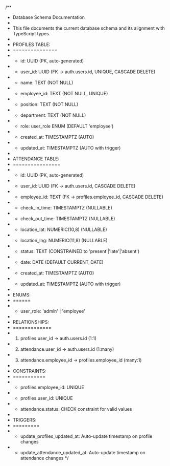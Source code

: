 /**
 * Database Schema Documentation
 * 
 * This file documents the current database schema and its alignment with TypeScript types.
 * 
 * PROFILES TABLE:
 * ===============
 * - id: UUID (PK, auto-generated)
 * - user_id: UUID (FK → auth.users.id, UNIQUE, CASCADE DELETE)
 * - name: TEXT (NOT NULL)
 * - employee_id: TEXT (NOT NULL, UNIQUE)
 * - position: TEXT (NOT NULL)
 * - department: TEXT (NOT NULL)
 * - role: user_role ENUM (DEFAULT 'employee')
 * - created_at: TIMESTAMPTZ (AUTO)
 * - updated_at: TIMESTAMPTZ (AUTO with trigger)
 * 
 * ATTENDANCE TABLE:
 * ================
 * - id: UUID (PK, auto-generated)
 * - user_id: UUID (FK → auth.users.id, CASCADE DELETE)
 * - employee_id: TEXT (FK → profiles.employee_id, CASCADE DELETE)
 * - check_in_time: TIMESTAMPTZ (NULLABLE)
 * - check_out_time: TIMESTAMPTZ (NULLABLE)
 * - location_lat: NUMERIC(10,8) (NULLABLE)
 * - location_lng: NUMERIC(11,8) (NULLABLE)
 * - status: TEXT (CONSTRAINED to 'present'|'late'|'absent')
 * - date: DATE (DEFAULT CURRENT_DATE)
 * - created_at: TIMESTAMPTZ (AUTO)
 * - updated_at: TIMESTAMPTZ (AUTO with trigger)
 * 
 * ENUMS:
 * ======
 * - user_role: 'admin' | 'employee'
 * 
 * RELATIONSHIPS:
 * =============
 * 1. profiles.user_id → auth.users.id (1:1)
 * 2. attendance.user_id → auth.users.id (1:many)
 * 3. attendance.employee_id → profiles.employee_id (many:1)
 * 
 * CONSTRAINTS:
 * ===========
 * - profiles.employee_id: UNIQUE
 * - profiles.user_id: UNIQUE
 * - attendance.status: CHECK constraint for valid values
 * 
 * TRIGGERS:
 * =========
 * - update_profiles_updated_at: Auto-update timestamp on profile changes
 * - update_attendance_updated_at: Auto-update timestamp on attendance changes
 */